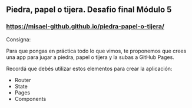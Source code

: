 ## Piedra, papel o tijera. Desafio final Módulo 5 
### https://misael-github.github.io/piedra-papel-o-tijera/
Consigna:

Para que pongas en práctica todo lo que vimos, te proponemos que crees una app para jugar a piedra, papel o tijera y la subas a GitHub Pages.

Recordá que debés utilizar estos elementos para crear la aplicación:

* Router
* State
* Pages
* Components
